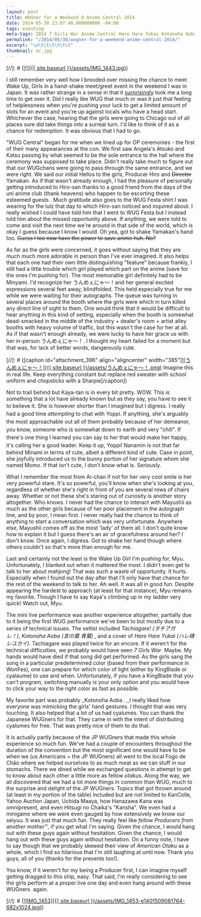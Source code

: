 ```yaml
---
layout: post
title: WUGner for a Weekend @ Anime Central 2014
date: 2014-05-30 23:07:48.000000000 -04:00
tags: eventing
meta-tags: 2014 7 Girls War Anime Central Hare Hare Yukai Kotonoha Aoba Tachiagare! Wake Up Girls タチアガレ ハレ晴レユカイ 言の葉 青葉 
permalink: "/2014/05/30/wugner-for-a-weekend-anime-central-2014/"
excerpt: "\n\t\t\t\t\t\t"
thumbnail: ac.jpg
---
```

[//]: #  ([![]({{ site.baseurl }}/assets/IMG_1443.jpg)](http://blog.7thwraith.net/wp-content/uploads/2014/05/IMG_1443.jpg))

I still remember very well how I brooded over missing the chance to meet Wake Up, Girls in a hand-shake meet/greet event in the weekend I was in Japan. It was rather strange in a sense in that it <span style="text-decoration: underline;">surprisingly</span> took me a long time to get over it. Did I really like WUG that much or was it just that feeling of helplessness when you're pushing your luck to get a limited amount of slots for an event and you're up against locals who have a head start. Whichever the case, hearing that the girls were going to Chicago out of all places sure did take things into a surreal turn. I'd like to think of it as a chance for redemption. It was obvious that I had to go.

"WUG Central" began for me when we lined up for OP ceremonies - the first of their many appearances at the con. We first saw Angela's Atsuko and Katsu passing by what seemed to be the sole entrance to the hall where the ceremony was supposed to take place. Didn't really take much to figure out that our WUGchans were going to pass through the same entrance, and we were right. We said our initial Hellos to the girls, Producer Hiro and <del>Director</del> Yamakan. As if that wasn't already enough, I had the pleasure of personally getting introduced to Hiro-san thanks to a good friend from the days of the uni anime club (thank heavens) who happen to be escorting these esteemed guests . Much gratitude also goes to the WUG Festa shirt I was wearing for the lulz that day to which Hiro-san noticed and inquired about. I really wished I could have told him that I went to WUG Festa but I instead told him about the missed opportunity above. If anything, we were told to come and visit the next time we're around in that side of the world, which is okay I guess because I know I would. Oh yea, got to shake Yamakan's hand too. <del>Guess I too now have the power to save anime huh. No?</del>

As far as the girls were concerned, it goes without saying that they are much much more adorable in person than I've ever imagined. It also helps that each one had their own little distinguishing "feature" because frankly, I still had a little trouble which girl played which part on the anime (save for the ones I'm pushing for). The most memorable girl definitely had to be Minyami. I'd recognize her うんめぇにゃ～！and her general excited expressions several feet away, blindfolded. This held especially true for me while we were waiting for their autographs. The queue was turning in several places around the booth where the girls were which in turn killed any direct line of sight to them. One would think that it would be difficult to hear anything in this kind of setting, especially when the booth is somewhat dead-smacked in the middle of the industry + dealer's room + artist alley booths with heavy volume of traffic, but this wasn't the case for her at all. As if that wasn't enough already, we were lucky to have her grace us with her in-person うんめぇにゃ～！. I thought my heart failed for a moment but that was, for lack of better words, dangerously cute.

[//]: #  ([caption id="attachment_396" align="aligncenter" width="385"][![うんめぇにゃ～！]({{ site.baseurl }}/assets/うんめぇにゃ～！.png)](http://blog.7thwraith.net/wp-content/uploads/2014/05/うんめぇにゃ～！.png) Imagine this in real life. Keep everything constant but replace red sweater with school uniform and chopsticks with a Sharpie[/caption])

Not to trail behind but Kaya-tan is in every bit pretty. WOW. This is something that a lot have already known but as they say, you have to see it to believe it. She is however shorter than I imagined but I digress. <span style="font-size: 14px; line-height: 1.5em;">I really had a good time *attempting* to chat with Yoppi. If anything, she's arguably the most approachable out all of them probably because of her demeanor, you know, someone who is somewhat down to earth and very "chill". If there's one thing I learned you can say to her that would make her happy, it's calling her a good leader. Keep it up, Yoppi! </span>Nanamin is not that far behind Minami in terms of cute, albeit a different kind of cute. Case in point, she joyfully introduced us to the bunny portion of her signature whom she named Momo. If that isn't cute, I don't know what is. Seriously.

What I remember the most from Ai-chan if not for her very cool smile is her very powerful stare. It's so powerful, you'll know when she's looking at you, regardless of whether she's right in front of you are several rows of chairs away. Whether or not these she's staring out of curiosity is another story altogether. Who knows. I never had the chance to interact with Mayushii as much as the other girls because of her poor placement in the autograph line, and by poor, I mean first. I never really had the chance to think of anything to start a conversation which was very unfortunate. Anywhere else, Mayushii comes off as the most 'lady' of them all. I don't quite know how to explain it but I guess there's an air of gracefulness around her? I don't know. Once again, I digress. Got to shake her hand though where others couldn't so that's more than enough for me.

Last and certainly not the least is the Wake Up Girl I'm pushing for, Myu. Unfortunately, I blanked out when it mattered the most. I didn't even get to talk to her about mahjong! That was such a waste of opportunity. It hurts. Especially when I found out the day after that I'll only have that chance for the rest of the weekend to talk to her. Ah well. It was all in good fun. Despite appearing the hardest to approach (at least for that instance), Myu remains my favorite. Though I have to say Kaya's climbing up in my ladder very quick! Watch out, Myu.

The mini live performance was another experience altogether, partially due to it being the first WUG performance we've been to but mostly due to a series of technical issues. The setlist included _Tachiagare! (タチアガレ！)_, _Kotonoha Aoba (言の葉 青葉)_ , and a cover of _Hare Hare Yukai (ハレ晴レユカイ)_. Tachiagare was played twice for an encore. If it weren't for the technical difficulties, we probably would have seen _7 Girls War_. Maybe. My hands would have died if that song did get performed. As the girls sang the song in a particular predetermined color (based from their performance in WonFes), one can prepare for which color of light (either by KingBlade or cyalaume) to use and when. Unfortunately, if you have a KingBlade that you can't program, switching manually is your only option and you would have to click your way to the right color as fast as possible.

My favorite part was probably _Kotonoha Aoba . _I really liked how everyone was mimicking the girls' hand gestures. I thought that was very touching. It also helped that a lot of us had cyalumes. You can thank the Japanese WUGners for that. They came in with the intent of distributing cyalumes for free. That was pretty nice of them to do that.

It is actually partly because of the JP WUGners that made this whole experience so much fun. We've had a couple of encounters throughout the duration of the convention but the most significant one would have to be when we (us Americans + the JP WUGners) all went to the local Fogo de Chão where we helped ourselves to as much meat as we can stuff in our stomachs. There we dined while we exchanged questions in attempt to get to know about each other a little more as fellow _otakus_. Along the way, we all discovered that we had a lot more things in common than WUG, much to the surprise and delight of the JP WUGners. Topics that got thrown around (at least in my portion of the table) included but are not limited to KanColle, Yahoo Auction Japan, Uchida Maaya, how Hanazawa Kana was omnipresent, and even Hitsugi no Chaika's "Kansha". We even had a minigame where we were even gauged by how extensively we know our seiyuu. It was just that much fun. They really feel like _fellow Producers from another mother_™, if you get what I'm saying. Given the chance, I would hang out with these guys again without hesitation. Given the chance, I would hang out with these guys again without hesitation. On a funny note, I have to say though that we probably skewed their view of _American_ _Otaku_ as a whole, which I find so hilarious that I'm still laughing at until now. Thank you guys, all of you (thanks for the presents too!).

You know, if it weren't for my being a Producer first, I can imagine myself getting dragged to this ship, easy. That said, I'm really considering to see the girls perform at a proper live one day and even hang around with these WUGners  again.

[//]: #  ([![IMG_1453]({{ site.baseurl }}/assets/IMG_1453-e1401509081764-682x1024.jpg)](http://blog.7thwraith.net/wp-content/uploads/2014/05/IMG_1453.jpg))
